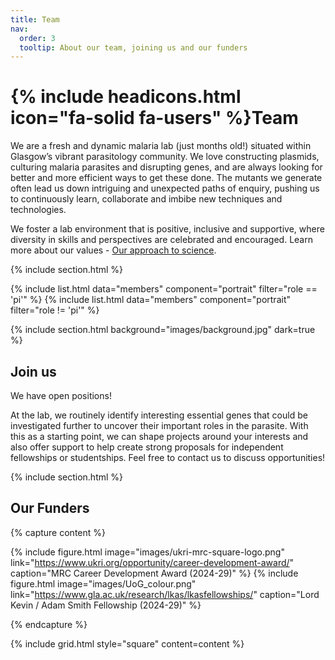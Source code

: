 ```yaml
---
title: Team
nav:
  order: 3
  tooltip: About our team, joining us and our funders
---
```


# {% include headicons.html icon="fa-solid fa-users" %}Team

We are a fresh and dynamic malaria lab (just <span id="lab-age"></span> months old!) situated within Glasgow’s vibrant parasitology community. We love constructing plasmids, culturing malaria parasites and disrupting genes, and are always looking for better and more efficient ways to get these done. 
The mutants we generate often lead us down intriguing and unexpected paths of enquiry, pushing us to continuously learn, collaborate and imbibe new techniques and technologies.

We foster a lab environment that is positive, inclusive and supportive, where diversity in skills and perspectives are celebrated and encouraged. Learn more about our values - <a href="../philosophy/index.html">Our approach to science</a>.

<script>
  function calculateLabAge(startDate) {
    const start = new Date(startDate);
    const current = new Date();
    const diffInMonths = (current.getFullYear() - start.getFullYear()) * 12 + current.getMonth() - start.getMonth();
    return diffInMonths;
  }

  document.getElementById("lab-age").innerText = calculateLabAge("2024-09-02"); // Replace with your lab's start date
</script>

{% include section.html %}

{% include list.html data="members" component="portrait" filter="role == 'pi'" %}
{% include list.html data="members" component="portrait" filter="role != 'pi'" %}

{% include section.html background="images/background.jpg" dark=true %}

## Join us

We have open positions!

At the lab, we routinely identify interesting essential genes that could be investigated further to uncover their important roles in the parasite. With this as a starting point, we can shape projects around your interests and also offer support to help create strong proposals for independent fellowships or studentships. Feel free to contact us to discuss opportunities!

{% include section.html %}

## Our Funders

{% capture content %}

{% include figure.html image="images/ukri-mrc-square-logo.png" link="https://www.ukri.org/opportunity/career-development-award/" caption="MRC Career Development Award (2024-29)" %}
{% include figure.html image="images/UoG_colour.png" link="https://www.gla.ac.uk/research/lkas/lkasfellowships/" caption="Lord Kevin / Adam Smith Fellowship (2024-29)" %}

{% endcapture %}

{% include grid.html style="square" content=content %}
